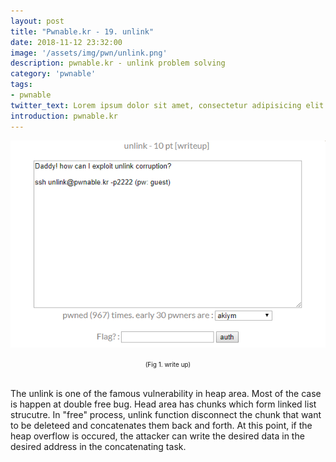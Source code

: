 ```yaml
---
layout: post
title: "Pwnable.kr - 19. unlink"
date: 2018-11-12 23:32:00
image: '/assets/img/pwn/unlink.png'
description: pwnable.kr - unlink problem solving
category: 'pwnable'
tags:
- pwnable
twitter_text: Lorem ipsum dolor sit amet, consectetur adipisicing elit.
introduction: pwnable.kr
---
```


![problem](/assets/img/pwn/unlink/write.PNG "write up")
<center><font size="0.5em">(Fig 1. write up)</font></center><br>

The unlink is one of the famous vulnerability in heap area. Most of the case is happen at double free bug. Head area has chunks which form linked list strucutre. In "free" process, unlink function disconnect the chunk that want to be deleteed and concatenates them back and forth. At this point, if the heap overflow is occured, the attacker can write the desired data in the desired address in the concatenating task.



